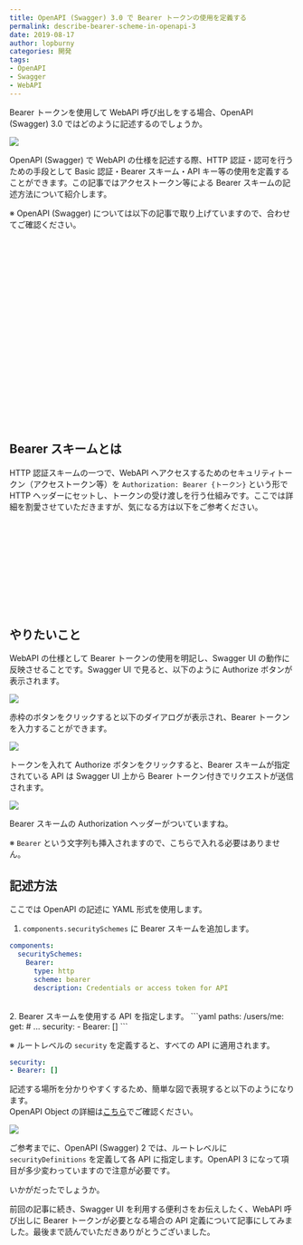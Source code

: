 ```yaml
---
title: OpenAPI (Swagger) 3.0 で Bearer トークンの使用を定義する
permalink: describe-bearer-scheme-in-openapi-3
date: 2019-08-17
author: lopburny
categories: 開発
tags:
- OpenAPI
- Swagger
- WebAPI
---
```


Bearer トークンを使用して WebAPI 呼び出しをする場合、OpenAPI (Swagger) 3.0 ではどのように記述するのでしょうか。

![](/articles/assets/lopburny/img/lopburny_blog_7_thumbnail.jpg)

OpenAPI (Swagger) で WebAPI の仕様を記述する際、HTTP 認証・認可を行うための手段として Basic 認証・Bearer スキーム・API キー等の使用を定義することができます。この記事ではアクセストークン等による Bearer スキームの記述方法について紹介します。

※ OpenAPI (Swagger) については以下の記事で取り上げていますので、合わせてご確認ください。
<br>

<div class="iframely-embed"><div class="iframely-responsive" style="padding-bottom: 41.1101%; padding-top: 120px;"><a href="https://riotz.works/articles/lopburny/2019/07/21/efficient-way-to-manage-api-definition/index.html" data-iframely-url="//cdn.iframe.ly/EKy6Ncm"></a></div></div><script async src="//cdn.iframe.ly/embed.js" charset="utf-8"></script>

## Bearer スキームとは
HTTP 認証スキームの一つで、WebAPI へアクセスするためのセキュリティトークン（アクセストークン等）を `Authorization: Bearer {トークン}` という形で HTTP ヘッダーにセットし、トークンの受け渡しを行う仕組みです。ここでは詳細を割愛させていただきますが、気になる方は以下をご参考ください。

<br>

<div class="iframely-embed"><div class="iframely-responsive" style="height: 140px; padding-bottom: 0;"><a href="https://qiita.com/uasi/items/cfb60588daa18c2ec6f5" data-iframely-url="//cdn.iframe.ly/iXzaVCj"></a></div></div><script async src="//cdn.iframe.ly/embed.js" charset="utf-8"></script>

## やりたいこと
WebAPI の仕様として Bearer トークンの使用を明記し、Swagger UI の動作に反映させることです。Swagger UI で見ると、以下のように Authorize ボタンが表示されます。

![](/articles/assets/lopburny/img/lopburny_blog_7_pic_1.jpg)

赤枠のボタンをクリックすると以下のダイアログが表示され、Bearer トークンを入力することができます。

![](/articles/assets/lopburny/img/lopburny_blog_7_pic_2.jpg)

トークンを入れて Authorize ボタンをクリックすると、Bearer スキームが指定されている API は Swagger UI 上から  Bearer トークン付きでリクエストが送信されます。

![](/articles/assets/lopburny/img/lopburny_blog_7_pic_3.jpg)

Bearer スキームの Authorization ヘッダーがついていますね。

※ `Bearer` という文字列も挿入されますので、こちらで入れる必要はありません。

## 記述方法

ここでは OpenAPI の記述に YAML 形式を使用します。
<br>

1. `components.securitySchemes` に Bearer スキームを追加します。
```yaml
components:  
  securitySchemes:
    Bearer:
      type: http
      scheme: bearer
      description: Credentials or access token for API
```

<br>
2. Bearer スキームを使用する API を指定します。
```yaml
paths:
  /users/me:
    get:
      # ...
      security:
      - Bearer: []
```

※ ルートレベルの `security` を定義すると、すべての API に適用されます。
```yaml
security:
- Bearer: []
```

記述する場所を分かりやすくするため、簡単な図で表現すると以下のようになります。  
OpenAPI Object の詳細は[こちら](https://github.com/OAI/OpenAPI-Specification/blob/OpenAPI.next/versions/3.0.0.md#openapi-object)でご確認ください。

![](/articles/assets/lopburny/img/lopburny_blog_7_pic_4.png)

ご参考までに、OpenAPI (Swagger) 2 では、ルートレベルに `securityDefinitions` を定義して各 API に指定します。OpenAPI 3 になって項目が多少変わっていますので注意が必要です。

いかがだったでしょうか。

前回の記事に続き、Swagger UI を利用する便利さをお伝えしたく、WebAPI 呼び出しに Bearer トークンが必要となる場合の API 定義について記事にしてみました。最後まで読んでいただきありがとうございました。
